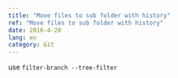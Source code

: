 ```yaml
---
title: "Move files to sub folder with history"
ref: "Move files to sub folder with history"
date: 2016-4-20
lang: en
category: Git
---
```


use `filter-branch --tree-filter`
